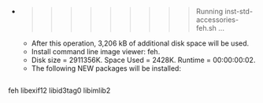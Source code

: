 * >>>>>>>>> Running inst-std-accessories-feh.sh ...
  * After this operation, 3,206 kB of additional disk space will be used.
  * Install command line image viewer: feh.
  * Disk size = 2911356K. Space Used = 2428K. Runtime = 00:00:00:02.
  * The following NEW packages will be installed:
  ```bash
feh libexif12 libid3tag0 libimlib2
  ```
